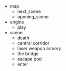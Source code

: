 - map
	* next_scene
	* opening_scene
- engine
	* play
- scene
	- death
	- central corridor
	- laser weapon armory
	- the bridge
	- escape pod
	* enter
 
